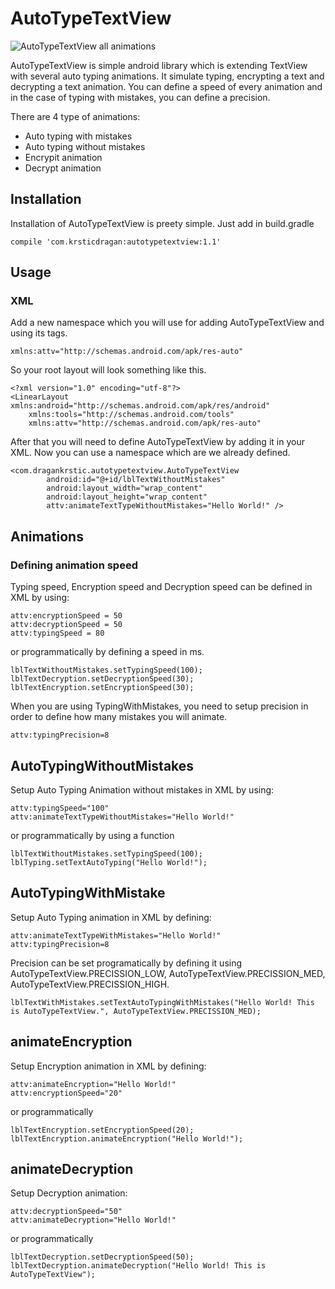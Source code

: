 # AutoTypeTextView
![AutoTypeTextView all animations](http://www.dragankrstic.com/autotypetextview/allanimation.gif)

AutoTypeTextView is simple android library which is extending TextView with several auto typing animations. It simulate typing, encrypting a text and decrypting a text animation. You can define a speed of every animation and in the case of typing with mistakes, you can define a precision. 

There are 4 type of animations:
  - Auto typing with mistakes
  - Auto typing without mistakes
  - Encrypit animation
  - Decrypt animation

## Installation
Installation of AutoTypeTextView is preety simple. Just add in build.gradle
```
compile 'com.krsticdragan:autotypetextview:1.1'
```

## Usage

### XML

Add a new namespace which you will use for adding AutoTypeTextView and using its tags. 
```
xmlns:attv="http://schemas.android.com/apk/res-auto"
```
So your root layout will look something like this.
```
<?xml version="1.0" encoding="utf-8"?>
<LinearLayout xmlns:android="http://schemas.android.com/apk/res/android"
    xmlns:tools="http://schemas.android.com/tools"
    xmlns:attv="http://schemas.android.com/apk/res-auto"
```
After that you will need to define AutoTypeTextView by adding it in your XML. Now you can use a namespace which are we already defined. 
```
<com.dragankrstic.autotypetextview.AutoTypeTextView
        android:id="@+id/lblTextWithoutMistakes"
        android:layout_width="wrap_content"
        android:layout_height="wrap_content"
        attv:animateTextTypeWithoutMistakes="Hello World!" />
```

## Animations

### Defining animation speed

Typing speed, Encryption speed and Decryption speed can be defined in XML by using:
```
attv:encryptionSpeed = 50
attv:decryptionSpeed = 50
attv:typingSpeed = 80
```
or programmatically by defining a speed in ms.
```
lblTextWithoutMistakes.setTypingSpeed(100);
lblTextDecryption.setDecryptionSpeed(30);
lblTextEncryption.setEncryptionSpeed(30);
```
When you are using TypingWithMistakes, you need to setup precision in order to define how many mistakes you will animate. 
```
attv:typingPrecision=8
```

## AutoTypingWithoutMistakes

Setup Auto Typing Animation without mistakes in XML by using:
```
attv:typingSpeed="100"
attv:animateTextTypeWithoutMistakes="Hello World!"
```
or programmatically by using a function 
```
lblTextWithoutMistakes.setTypingSpeed(100);
lblTyping.setTextAutoTyping("Hello World!");
```

## AutoTypingWithMistake
Setup Auto Typing animation in XML by defining:
```
attv:animateTextTypeWithMistakes="Hello World!"
attv:typingPrecision=8
```
Precision can be set programatically by defining it using AutoTypeTextView.PRECISSION_LOW, AutoTypeTextView.PRECISSION_MED, AutoTypeTextView.PRECISSION_HIGH.
```
lblTextWithMistakes.setTextAutoTypingWithMistakes("Hello World! This is AutoTypeTextView.", AutoTypeTextView.PRECISSION_MED);
```

## animateEncryption
Setup Encryption animation in XML by defining:
```
attv:animateEncryption="Hello World!"
attv:encryptionSpeed="20"
```
or programmatically
```
lblTextEncryption.setEncryptionSpeed(20);
lblTextEncryption.animateEncryption("Hello World!");
```

## animateDecryption
Setup Decryption animation:
```
attv:decryptionSpeed="50"
attv:animateDecryption="Hello World!" 
```
or programmatically
```
lblTextDecryption.setDecryptionSpeed(50);
lblTextDecryption.animateDecryption("Hello World! This is AutoTypeTextView");
```


